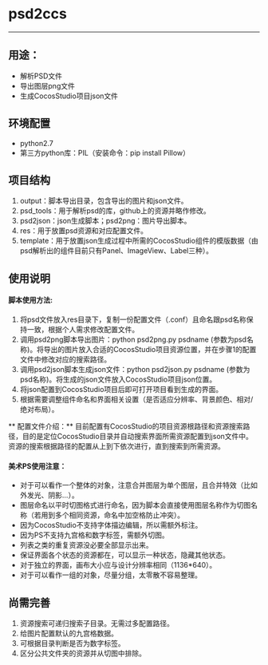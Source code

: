 # psd2ccs
---

## 用途：
* 解析PSD文件
* 导出图层png文件
* 生成CocosStudio项目json文件

## 环境配置
* python2.7
* 第三方python库：PIL（安装命令：pip install Pillow）

## 项目结构
1. output：脚本导出目录，包含导出的图片和json文件。
2. psd_tools：用于解析psd的库，github上的资源并略作修改。
3. psd2json：json生成脚本；psd2png：图片导出脚本。
4. res：用于放置psd资源和对应配置文件。
5. template：用于放置json生成过程中所需的CocosStudio组件的模版数据（由psd解析出的组件目前只有Panel、ImageView、Label三种）。

## 使用说明
#### 脚本使用方法:
1. 将psd文件放入res目录下，复制一份配置文件（.conf）且命名跟psd名称保持一致，根据个人需求修改配置文件。
2. 调用psd2png脚本导出图片：python psd2png.py psdname (参数为psd名称)。将导出的图片放入合适的CocosStudio项目资源位置，并在步骤1的配置文件中修改对应的搜索路径。
3. 调用psd2json脚本生成json文件：python psd2json.py psdname (参数为psd名称)。将生成的json文件放入CocosStudio项目json位置。
4. 将json配置到CocosStudio项目后即可打开项目看到生成的界面。
5. 根据需要调整组件命名和界面相关设置（是否适应分辨率、背景颜色、相对/绝对布局）。

** 配置文件介绍：**
目前配置有CocosStudio的项目资源根路径和资源搜索路径，目的是定位CocosStudio目录并自动搜索界面所需资源配置到json文件中。资源的搜索根据路径的配置从上到下依次进行，直到搜索到所需资源。

#### 美术PS使用注意：
* 对于可以看作一个整体的对象，注意合并图层为单个图层，且合并特效（比如外发光、阴影...）。
* 图层命名以平时切图格式进行命名，因为脚本会直接使用图层名称作为切图名称（若用到多个相同资源，命名中加空格防止冲突）。
* 因为CocosStudio不支持字体描边编辑，所以需额外标注。
* 因为PS不支持九宫格和数字标签，需额外切图。
* 列表之类的重复资源没必要全部显示出来。
* 保证界面各个状态的资源都在，可以显示一种状态，隐藏其他状态。
* 对于独立的界面，画布大小应与设计分辨率相同（1136*640）。
* 对于可以看作一组的对象，尽量分组，太零散不容易整理。

## 尚需完善
1. 资源搜索可递归搜索子目录。无需过多配置路径。
2. 给图片配置默认的九宫格数据。
3. 可根据目录判断是否为数字标签。
4. 区分公共文件夹的资源并从切图中排除。

